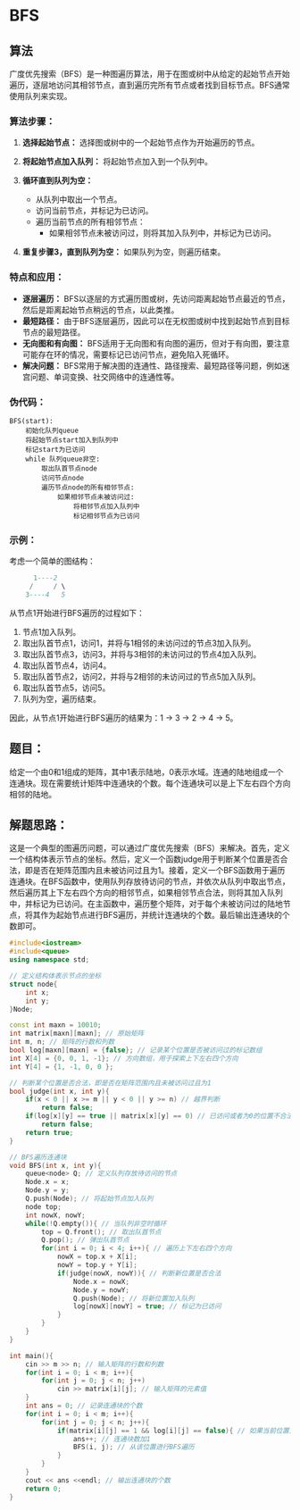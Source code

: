 # BFS

## 算法

广度优先搜索（BFS）是一种图遍历算法，用于在图或树中从给定的起始节点开始遍历，逐层地访问其相邻节点，直到遍历完所有节点或者找到目标节点。BFS通常使用队列来实现。

### 算法步骤：

1. **选择起始节点：** 选择图或树中的一个起始节点作为开始遍历的节点。

2. **将起始节点加入队列：** 将起始节点加入到一个队列中。

3. **循环直到队列为空：**
   - 从队列中取出一个节点。
   - 访问当前节点，并标记为已访问。
   - 遍历当前节点的所有相邻节点：
     - 如果相邻节点未被访问过，则将其加入队列中，并标记为已访问。

4. **重复步骤3，直到队列为空：** 如果队列为空，则遍历结束。

### 特点和应用：

- **逐层遍历：** BFS以逐层的方式遍历图或树，先访问距离起始节点最近的节点，然后是距离起始节点稍远的节点，以此类推。
- **最短路径：** 由于BFS逐层遍历，因此可以在无权图或树中找到起始节点到目标节点的最短路径。
- **无向图和有向图：** BFS适用于无向图和有向图的遍历，但对于有向图，要注意可能存在环的情况，需要标记已访问节点，避免陷入死循环。
- **解决问题：** BFS常用于解决图的连通性、路径搜索、最短路径等问题，例如迷宫问题、单词变换、社交网络中的连通性等。

### 伪代码：

```assembly
BFS(start):
    初始化队列queue
    将起始节点start加入到队列中
    标记start为已访问
    while 队列queue非空:
        取出队首节点node
        访问节点node
        遍历节点node的所有相邻节点:
            如果相邻节点未被访问过:
                将相邻节点加入队列中
                标记相邻节点为已访问
```

### 示例：

考虑一个简单的图结构：

```lua
      1----2
     /     / \
    3----4   5
```

从节点1开始进行BFS遍历的过程如下：

1. 节点1加入队列。
2. 取出队首节点1，访问1，并将与1相邻的未访问过的节点3加入队列。
3. 取出队首节点3，访问3，并将与3相邻的未访问过的节点4加入队列。
4. 取出队首节点4，访问4。
5. 取出队首节点2，访问2，并将与2相邻的未访问过的节点5加入队列。
6. 取出队首节点5，访问5。
7. 队列为空，遍历结束。

因此，从节点1开始进行BFS遍历的结果为：1 -> 3 -> 2 -> 4 -> 5。

## 题目：

给定一个由0和1组成的矩阵，其中1表示陆地，0表示水域。连通的陆地组成一个连通块。现在需要统计矩阵中连通块的个数。每个连通块可以是上下左右四个方向相邻的陆地。

## 解题思路：

这是一个典型的图遍历问题，可以通过广度优先搜索（BFS）来解决。首先，定义一个结构体表示节点的坐标。然后，定义一个函数judge用于判断某个位置是否合法，即是否在矩阵范围内且未被访问过且为1。接着，定义一个BFS函数用于遍历连通块。在BFS函数中，使用队列存放待访问的节点，并依次从队列中取出节点，然后遍历其上下左右四个方向的相邻节点，如果相邻节点合法，则将其加入队列中，并标记为已访问。在主函数中，遍历整个矩阵，对于每个未被访问过的陆地节点，将其作为起始节点进行BFS遍历，并统计连通块的个数。最后输出连通块的个数即可。

```cpp
#include<iostream>
#include<queue>
using namespace std;

// 定义结构体表示节点的坐标
struct node{
    int x;
    int y;
}Node;

const int maxn = 10010;
int matrix[maxn][maxn]; // 原始矩阵
int m, n; // 矩阵的行数和列数
bool log[maxn][maxn] = {false}; // 记录某个位置是否被访问过的标记数组
int X[4] = {0, 0, 1, -1}; // 方向数组，用于探索上下左右四个方向
int Y[4] = {1, -1, 0, 0 };

// 判断某个位置是否合法，即是否在矩阵范围内且未被访问过且为1
bool judge(int x, int y){
    if(x < 0 || x >= m || y < 0 || y >= n) // 越界判断
        return false;
    if(log[x][y] == true || matrix[x][y] == 0) // 已访问或者为0的位置不合法
        return false;
    return true;
}

// BFS遍历连通块
void BFS(int x, int y){
    queue<node> Q; // 定义队列存放待访问的节点
    Node.x = x;
    Node.y = y;
    Q.push(Node); // 将起始节点加入队列
    node top;
    int nowX, nowY;
    while(!Q.empty()){ // 当队列非空时循环
        top = Q.front(); // 取出队首节点
        Q.pop(); // 弹出队首节点
        for(int i = 0; i < 4; i++){ // 遍历上下左右四个方向
            nowX = top.x + X[i];
            nowY = top.y + Y[i];
            if(judge(nowX, nowY)){ // 判断新位置是否合法
                Node.x = nowX;
                Node.y = nowY;
                Q.push(Node); // 将新位置加入队列
                log[nowX][nowY] = true; // 标记为已访问
            }
        }
    }
}

int main(){
    cin >> m >> n; // 输入矩阵的行数和列数
    for(int i = 0; i < m; i++){
        for(int j = 0; j < n; j++)
            cin >> matrix[i][j]; // 输入矩阵的元素值
    }
    int ans = 0; // 记录连通块的个数
    for(int i = 0; i < m; i++){
        for(int j = 0; j < n; j++){
            if(matrix[i][j] == 1 && log[i][j] == false){ // 如果当前位置为1且未被访问过
                ans++; // 连通块数加1
                BFS(i, j); // 从该位置进行BFS遍历
            }
        }
    }
    cout << ans <<endl; // 输出连通块的个数
    return 0;
}
```

